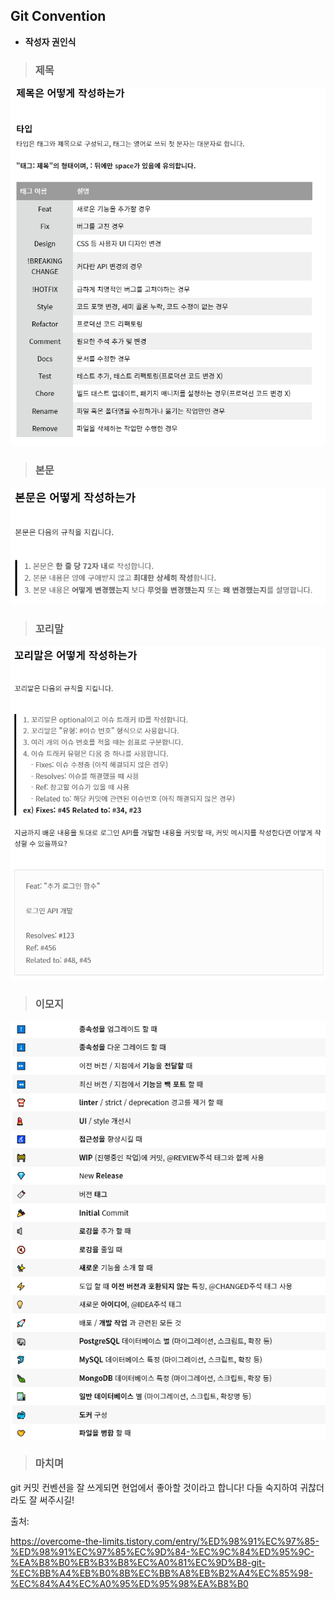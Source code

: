 ## Git Convention

- **작성자 권인식**

> ### 제목

![](README_assets/2023-07-24-10-44-09-image.png)

> ### 본문

![](README_assets/2023-07-24-10-46-03-image.png)



> ### 꼬리말

![](README_assets/2023-07-24-10-46-54-image.png)



> ### 이모지

![](README_assets/2023-07-24-10-49-06-image.png)



> ### 마치며

git 커밋 컨벤션을 잘 쓰게되면 현업에서 좋아할 것이라고 합니다! 다들 숙지하여 귀찮더라도 잘 써주시길!



출처:

https://overcome-the-limits.tistory.com/entry/%ED%98%91%EC%97%85-%ED%98%91%EC%97%85%EC%9D%84-%EC%9C%84%ED%95%9C-%EA%B8%B0%EB%B3%B8%EC%A0%81%EC%9D%B8-git-%EC%BB%A4%EB%B0%8B%EC%BB%A8%EB%B2%A4%EC%85%98-%EC%84%A4%EC%A0%95%ED%95%98%EA%B8%B0
